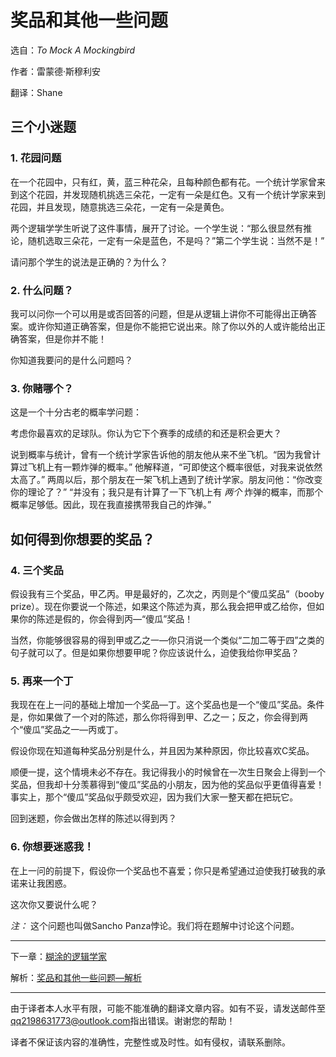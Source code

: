 # 奖品和其他一些问题
选自：_To Mock A Mockingbird_

作者：雷蒙德·斯穆利安

翻译：Shane

## 三个小迷题
### 1. 花园问题

在一个花园中，只有红，黄，蓝三种花朵，且每种颜色都有花。一个统计学家曾来到这个花园，并发现随机挑选三朵花，一定有一朵是红色。又有一个统计学家来到花园，并且发现，随意挑选三朵花，一定有一朵是黄色。

两个逻辑学学生听说了这件事情，展开了讨论。一个学生说：“那么很显然有推论，随机选取三朵花，一定有一朵是蓝色，不是吗？”第二个学生说：当然不是！”

请问那个学生的说法是正确的？为什么？

### 2. 什么问题？
我可以问你一个可以用是或否回答的问题，但是从逻辑上讲你不可能得出正确答案。或许你知道正确答案，但是你不能把它说出来。除了你以外的人或许能给出正确答案，但是你并不能！

你知道我要问的是什么问题吗？

### 3. 你赌哪个？
这是一个十分古老的概率学问题：

考虑你最喜欢的足球队。你认为它下个赛季的成绩的和还是积会更大？

说到概率与统计，曾有一个统计学家告诉他的朋友他从来不坐飞机。“因为我曾计算过飞机上有一颗炸弹的概率。” 他解释道，“可即使这个概率很低，对我来说依然太高了。” 两周以后，那个朋友在一架飞机上遇到了统计学家。朋友问他：“你改变你的理论了？” “并没有；我只是有计算了一下飞机上有 _两个_ 炸弹的概率，而那个概率足够低。因此，现在我直接携带我自己的炸弹。”

## 如何得到你想要的奖品？
### 4. 三个奖品
假设我有三个奖品，甲乙丙。甲是最好的，乙次之，丙则是个“傻瓜奖品”（booby prize）。现在你要说一个陈述，如果这个陈述为真，那么我会把甲或乙给你，但如果你的陈述是假的，你会得到丙—“傻瓜”奖品！

当然，你能够很容易的得到甲或乙之一—你只消说一个类似“二加二等于四”之类的句子就可以了。但是如果你想要甲呢？你应该说什么，迫使我给你甲奖品？

### 5. 再来一个丁
我现在在上一问的基础上增加一个奖品—丁。这个奖品也是一个“傻瓜”奖品。条件是，你如果做了一个对的陈述，那么你将得到甲、乙之一；反之，你会得到两个“傻瓜”奖品之一—丙或丁。

假设你现在知道每种奖品分别是什么，并且因为某种原因，你比较喜欢C奖品。

顺便一提，这个情境未必不存在。我记得我小的时候曾在一次生日聚会上得到一个奖品，但我却十分羡慕得到“傻瓜”奖品的小朋友，因为他的奖品似乎更值得喜爱！事实上，那个“傻瓜”奖品似乎颇受欢迎，因为我们大家一整天都在把玩它。

回到迷题，你会做出怎样的陈述以得到丙？

### 6. 你想要迷惑我！
在上一问的前提下，假设你一个奖品也不喜爱；你只是希望通过迫使我打破我的承诺来让我困惑。

这次你又要说什么呢？

_注：_ 这个问题也叫做Sancho Panza悖论。我们将在题解中讨论这个问题。

<hr>

下一章：[糊涂的逻辑学家](the-absentminded-logician)

解析：[奖品和其他一些问题—解析](the-prize-and-other-puzzles-solution)

<hr>

由于译者本人水平有限，可能不能准确的翻译文章内容。如有不妥，请发送邮件至[qq2198631773@outlook.com](mailto:qq2198631773@outlook.com)指出错误。谢谢您的帮助！

译者不保证该内容的准确性，完整性或及时性。如有侵权，请联系删除。
